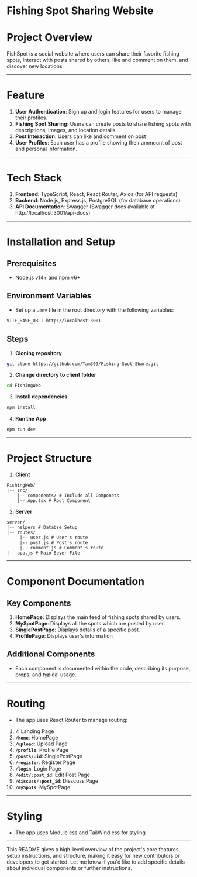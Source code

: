 # **Fishing Spot Sharing Website**

# **Project Overview**

FishSpot is a social website where users can share their favorite fishing spots, interact with posts shared by others, like and comment on them, and discover new locations.

---

# **Feature**

1. **User Authentication**: Sign up and login features for users to manage their profiles.
2. **Fishing Spot Sharing**: Users can create posts to share fishing spots with descriptions, images, and location details.
3. **Post Interaction**: Users can like and comment on post
4. **User Profiles**: Each user has a profile showing their ammount of post and personal information.

---

# **Tech Stack**

1. **Frontend**: TypeScript, React, React Router, Axios (for API requests)
2. **Backend**: Node.js, Express.js, PostgreSQL (for database operations)
3. **API Documentation**: Swagger (Swagger docs available at http://localhost:3001/api-docs)

---

# **Installation and Setup**

## **Prerequisites**

- Node.js v14+ and npm v6+

## **Environment Variables**

- Set up a `.env` file in the root directory with the following variables:

```bash
VITE_BASE_URL: http://localhost:3001
```

## **Steps**

1. **Cloning repository**

```bash
git clone https://github.com/Tam309/Fishing-Spot-Share.git
```

2. **Change directory to client folder**

```bash
cd FishingWeb
```

3. **Install dependencies**

```bash
npm install
```

4. **Run the App**

```bash
npm run dev
```

---

# **Project Structure**

1. **Client**
```plaintext
FishingWeb/
|-- src/
    |-- components/ # Include all Componets
    |-- App.tsx # Root Component 
```
2. **Server**
```plaintext
server/
|-- helpers # Databse Setup
|-- routes/
     |-- user.js # User's route
     |-- post.js # Post's route
     |-- comment.js # Comment's route
|-- app.js # Main Sever File
```

---

# **Component Documentation**

## **Key Components**
1. **HomePage**: Displays the main feed of fishing spots shared by users.
2. **MySpotPage**: Displays all the spots which are posted by user.
3. **SinglePostPage**: Displays details of a specific post.
4. **ProfilePage**: Displays user's information

## **Additional Components**
- Each component is documented within the code, describing its purpose, props, and typical usage.

---

# **Routing**
- The app uses React Router to manage routing:
1. **`/`**: Landing Page
2. **`/home`**: HomePage    
3. **`/upload`**: Upload Page
4. **`/profile`**: Profile Page
5. **`/posts/:id`**: SinglePostPage  
6. **`/register`**: Register Page
7. **`/login`**: Login Page
8. **`/edit/:post_id`**: Edit Post Page
9. **`/discuss/:post_id`**: Disscuss Page
10. **`/mySpots`**: MySpotPage

---

# **Styling**
- The app uses Module css and TailWind css for styling

---
This README gives a high-level overview of the project's core features, setup instructions, and structure, making it easy for new contributors or developers to get started. Let me know if you'd like to add specific details about individual components or further instructions.